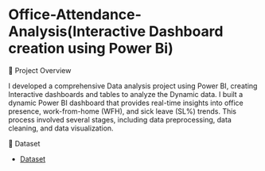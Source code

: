 # Office-Attendance-Analysis(Interactive Dashboard creation using Power Bi)

🚀 Project Overview

I developed a comprehensive Data analysis project using Power BI, creating Interactive dashboards and tables to analyze the Dynamic data. I built a dynamic Power BI dashboard that provides real-time insights into office presence, work-from-home (WFH), and sick leave (SL%) trends. This process involved several stages, including data preprocessing, data cleaning, and data visualization.

📁 Dataset
- <a href = "https://github.com/jayavarman1/Data-Analysis-Dashboard/blob/main/Attendance%20Sheet_Masked.xlsx" >Dataset</a>
